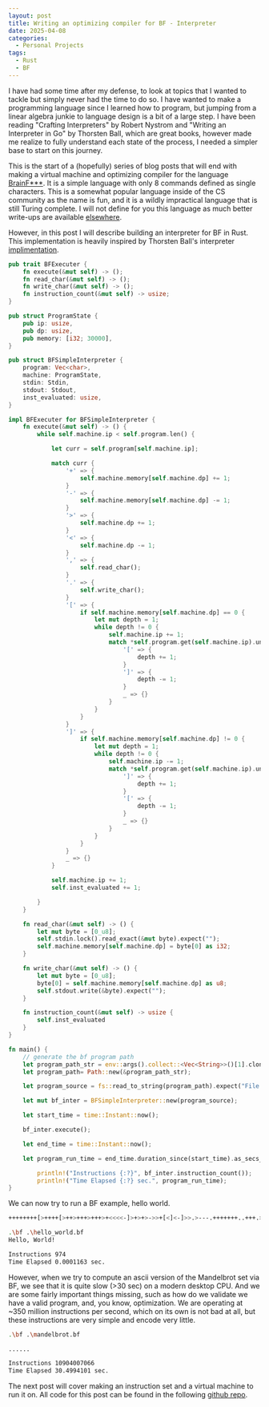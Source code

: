 ```yaml
---
layout: post
title: Writing an optimizing compiler for BF - Interpreter
date: 2025-04-08
categories:
  - Personal Projects
tags:
  - Rust
  - BF
---
```


I have had some time after my defense, to look at topics that I wanted to tackle but simply never had the time to do so. I have wanted to make a programming language since I learned how to program, but jumping from a linear algebra junkie to language design is a bit of a large step. I have been reading "Crafting Interpreters" by Robert Nystrom and "Writing an Interpreter in Go" by Thorsten Ball, which are great books, however made me realize to fully understand each state of the process, I needed a simpler base to start on this journey.

This is the start of a (hopefully) series of blog posts that will end with making a virtual machine and optimizing compiler for the language [BrainF***](https://en.wikipedia.org/wiki/Brainfuck). It is a simple language with only 8 commands defined as single characters. This is a somewhat popular language inside of the CS community as the name is fun, and it is a wildly impractical language that is still Turing complete. I will not define for you this language as much better write-ups are available [elsewhere](https://esolangs.org/wiki/Brainfuck).

However, in this post I will describe building an interpreter for BF in Rust. This implementation is heavily inspired by Thorsten Ball's 
interpreter [implimentation](https://thorstenball.com/blog/2017/01/04/a-virtual-brainfuck-machine-in-go/). 


```Rust
pub trait BFExecuter {
    fn execute(&mut self) -> ();
    fn read_char(&mut self) -> ();
    fn write_char(&mut self) -> ();
    fn instruction_count(&mut self) -> usize;
}
```

```Rust
pub struct ProgramState {
    pub ip: usize,
    pub dp: usize,
    pub memory: [i32; 30000],
}
```

```Rust
pub struct BFSimpleInterpreter {
    program: Vec<char>,
    machine: ProgramState,
    stdin: Stdin,
    stdout: Stdout,
    inst_evaluated: usize,
}
```


```Rust
impl BFExecuter for BFSimpleInterpreter {
    fn execute(&mut self) -> () {
        while self.machine.ip < self.program.len() {

            let curr = self.program[self.machine.ip];

            match curr {
                '+' => {
                    self.machine.memory[self.machine.dp] += 1;
                }
                '-' => {
                    self.machine.memory[self.machine.dp] -= 1;
                }
                '>' => {
                    self.machine.dp += 1;
                }
                '<' => {
                    self.machine.dp -= 1;
                }
                ',' => {
                    self.read_char();
                }
                '.' => {
                    self.write_char();
                }
                '[' => {
                    if self.machine.memory[self.machine.dp] == 0 {
                        let mut depth = 1;
                        while depth != 0 {
                            self.machine.ip += 1;
                            match *self.program.get(self.machine.ip).unwrap() {
                                '[' => {
                                    depth += 1;
                                }
                                ']' => {
                                    depth -= 1;
                                }
                                _ => {}
                            }
                        }
                    }
                }
                ']' => {
                    if self.machine.memory[self.machine.dp] != 0 {
                        let mut depth = 1;
                        while depth != 0 {
                            self.machine.ip -= 1;
                            match *self.program.get(self.machine.ip).unwrap() {
                                ']' => {
                                    depth += 1;
                                }
                                '[' => {
                                    depth -= 1;
                                }
                                _ => {}
                            }
                        }
                    }
                }
                _ => {}
            }

            self.machine.ip += 1;
            self.inst_evaluated += 1;

        }
    }

    fn read_char(&mut self) -> () {
        let mut byte = [0_u8];
        self.stdin.lock().read_exact(&mut byte).expect("");
        self.machine.memory[self.machine.dp] = byte[0] as i32;
    }

    fn write_char(&mut self) -> () {
        let mut byte = [0_u8];
        byte[0] = self.machine.memory[self.machine.dp] as u8;
        self.stdout.write(&byte).expect("");
    }

    fn instruction_count(&mut self) -> usize {
        self.inst_evaluated
    }
}
```


```Rust
fn main() {
    // generate the bf program path
    let program_path_str = env::args().collect::<Vec<String>>()[1].clone();
    let program_path= Path::new(&program_path_str);

    let program_source = fs::read_to_string(program_path).expect("File to exist");

    let mut bf_inter = BFSimpleInterpreter::new(program_source);

    let start_time = time::Instant::now();

    bf_inter.execute();

    let end_time = time::Instant::now();

    let program_run_time = end_time.duration_since(start_time).as_secs_f64();

        println!("Instructions {:?}", bf_inter.instruction_count());
        println!("Time Elapsed {:?} sec.", program_run_time);
}
```


We can now try to run a BF example, hello world.

```bash
++++++++[>++++[>++>+++>+++>+<<<<-]>+>+>->>+[<]<-]>>.>---.+++++++..+++.>>.<-.<.+++.------.--------.>>+.>++.
```

```bash
.\bf .\hello_world.bf
Hello, World!

Instructions 974
Time Elapsed 0.0001163 sec.
```


However, when we try to compute an ascii version of the Mandelbrot set via BF, we see that it is quite slow (>30 sec)
on a modern desktop CPU. And we are some fairly important things missing, such as how do we validate we have a valid 
program, and, you know, optimization. We are operating at ~350 million instructions per second, which on its own is 
not bad at all, but these instructions are very simple and encode very little.


```bash
.\bf .\mandelbrot.bf

......

Instructions 10904007066
Time Elapsed 30.4994101 sec.
```

The next post will cover making an instruction set and a virtual machine to run it on. All code for this post can be 
found in the following [github repo](ds).